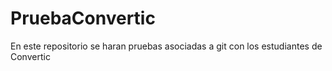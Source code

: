 # PruebaConvertic
En este repositorio se haran pruebas asociadas a git con los estudiantes de Convertic
